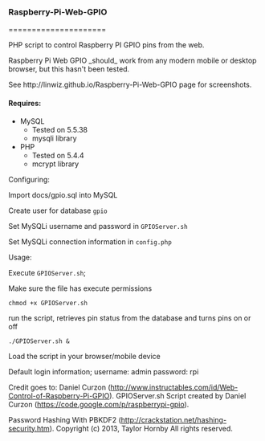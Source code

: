 <h3>Raspberry-Pi-Web-GPIO</h3>
=====================
<p>PHP script to control Raspberry PI GPIO pins from the web.

<p>Raspberry Pi Web GPIO _should_ work from any modern mobile or desktop browser, but this hasn't been tested.

<p>See http://linwiz.github.io/Raspberry-Pi-Web-GPIO page for screenshots.

<h4>Requires:</h4>
<ul>
  <li>MySQL
    <ul>
    <li>Tested on 5.5.38</li>
    <li>mysqli library</li>
    </ul>
  </li>
  <li>PHP
    <ul>
    <li>Tested on 5.4.4</li>
    <li>mcrypt library</li>
    </ul>
  </li>
</ul>


Configuring:

Import docs/gpio.sql into MySQL

Create user for database `gpio`

Set MySQLi username and password in `GPIOServer.sh`

Set MySQLi connection information in `config.php`


Usage:

Execute `GPIOServer.sh`;

Make sure the file has execute permissions

```
chmod +x GPIOServer.sh
```
		
run the script, retrieves pin status from the database and turns pins on or off

```
./GPIOServer.sh &
```

Load the script in your browser/mobile device
	
		
Default login information;
username: admin
password: rpi

		
Credit goes to: Daniel Curzon (http://www.instructables.com/id/Web-Control-of-Raspberry-Pi-GPIO).
GPIOServer.sh Script created by Daniel Curzon (https://code.google.com/p/raspberrypi-gpio).
	
Password Hashing With PBKDF2 (http://crackstation.net/hashing-security.htm).
Copyright (c) 2013, Taylor Hornby
All rights reserved.
</p>